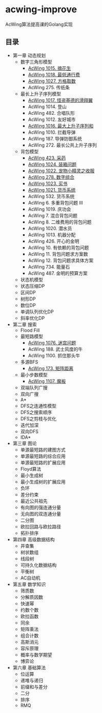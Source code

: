 # acwing-improve
AcWing算法提高课的Golang实现

## 目录
- 第一章 动态规划
  - 数字三角形模型
    - [AcWing 1015. 摘花生](./chapter1/acwing1015.go)
    - [AcWing 1018. 最低通行费](./chapter1/acwing1018.go)
    - [AcWing 1027. 方格取数](./chapter1/acwing1027.go)
    - AcWing 275. 传纸条
  - 最长上升子序列模型
    - [AcWing 1017. 怪盗基德的滑翔翼](./chapter1/acwing1017.go)
    - AcWing 1014. 登山
    - AcWing 482. 合唱队形
    - AcWing 1012. 友好城市
    - [AcWing 1016. 最大上升子序列和](./chapter1/acwing1016.go)
    - AcWing 1010. 拦截导弹
    - AcWing 187. 导弹防御系统
    - AcWing 272. 最长公共上升子序列
  - 背包模型
    - [AcWing 423. 采药](./chapter1/acwing423.go)
    - [AcWing 1024. 装箱问题](./chapter1/acwing1024.go)
    - [AcWing 1022. 宠物小精灵之收服](./chapter1/acwing1022.go)
    - [AcWing 278. 数字组合](./chapter1/acwing278.go)
    - [AcWing 1023. 买书](./chapter1/acwing1023.go)
    - [AcWing 1021. 货币系统](./chapter1/acwing1021.go)
    - AcWing 532. 货币系统
    - AcWing 6. 多重背包问题 III
    - AcWing 1019. 庆功会
    - AcWing 7. 混合背包问题
    - AcWing 8. 二维费用的背包问题
    - AcWing 1020. 潜水员
    - AcWing 1013. 机器分配
    - AcWing 426. 开心的金明
    - AcWing 10. 有依赖的背包问题
    - AcWing 11. 背包问题求方案数
    - AcWing 12. 背包问题求具体方案
    - AcWing 734. 能量石
    - AcWing 487. 金明的预算方案
  - 状态机模型
  - 状态压缩DP
  - 区间DP
  - 树形DP
  - 数位DP
  - 单调队列优化DP
  - 斜率优化DP
- 第二章 搜索
  - Flood Fill
  - 最短路模型
    - [AcWing 1076. 迷宫问题](./chapter2/acwing1076.go)
    - AcWing 188. 武士风度的牛
    - AcWing 1100. 抓住那头牛
  - 多源BFS
    - [AcWing 173. 矩阵距离](./chapter2/acwing173.go)
  - 最小步数模型
    - [AcWing 1107. 魔板](./chapter2/acwing1107.go)
  - 双端队列广搜
  - 双向广搜
  - A*
  - DFS之连通性模型
  - DFS之搜索顺序
  - DFS之剪枝与优化
  - 迭代加深
  - 双向DFS
  - IDA*
- 第三章 图论
  - 单源最短路的建图方式
  - 单源最短路的综合应用
  - 单源最短路的扩展应用
  - Floyd算法
  - 最小生成树
  - 最小生成树的扩展应用
  - 负环
  - 差分约束
  - 最近公共祖先
  - 有向图的强连通分量
  - 无向图的双连通分量
  - 二分图
  - 欧拉回路与欧拉路径
  - 拓扑排序
- 第四章 高级数据结构
  - 并查集
  - 树状数组
  - 线段树
  - 可持久化数据结构
  - 平衡树
  - AC自动机
- 第五章 数学知识
  - 筛质数
  - 分解质因数
  - 快速幂
  - 约数个数
  - 欧拉函数
  - 同余
  - 矩阵乘法
  - 组合计数
  - 高斯消元
  - 容斥原理
  - 概率与数学期望
  - 博弈论
- 第六章 基础算法
  - 位运算
  - 递堆与递归
  - 前缀和与差分
  - 二分
  - 排序
  - RMQ
